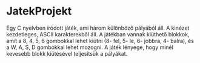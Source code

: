# JatekProjekt
Egy C nyelvben íródott játék, ami három különböző pályából áll. A kinézet kezdetleges, ASCII karakterekből áll. A játékban vannak kiüthető blokkok, amit a 8, 4, 5, 6 gombokkal lehet kiütni (8- fel, 5- le, 6- jobbra, 4- balra), és a W, A, S, D gombokkal lehet mozogni. A játék lényege, hogy minél kevesebb blokk kiütésével teljesítsük a pályákat.

